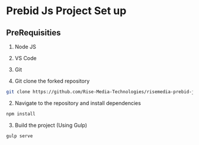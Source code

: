 # Prebid Js Project Set up

## PreRequisities
1. Node JS
2. VS Code
3. Git

1. Git clone the forked repository
```bash
git clone https://github.com/Rise-Media-Technologies/risemedia-prebid-js.git
```

2. Navigate to the repository and install dependencies
```bash
npm install
```

3. Build the project
(Using Gulp)

```bash
gulp serve
```